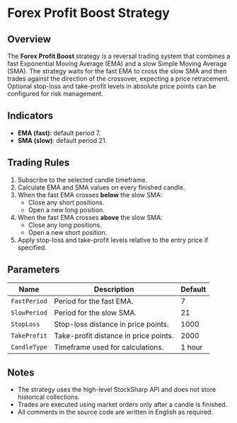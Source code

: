 # Forex Profit Boost Strategy

## Overview
The **Forex Profit Boost** strategy is a reversal trading system that combines a fast Exponential Moving Average (EMA) and a slow Simple Moving Average (SMA). The strategy waits for the fast EMA to cross the slow SMA and then trades against the direction of the crossover, expecting a price retracement. Optional stop-loss and take-profit levels in absolute price points can be configured for risk management.

## Indicators
- **EMA (fast)**: default period 7.
- **SMA (slow)**: default period 21.

## Trading Rules
1. Subscribe to the selected candle timeframe.
2. Calculate EMA and SMA values on every finished candle.
3. When the fast EMA crosses **below** the slow SMA:
   - Close any short positions.
   - Open a new long position.
4. When the fast EMA crosses **above** the slow SMA:
   - Close any long positions.
   - Open a new short position.
5. Apply stop-loss and take-profit levels relative to the entry price if specified.

## Parameters
| Name | Description | Default |
|------|-------------|---------|
| `FastPeriod` | Period for the fast EMA. | 7 |
| `SlowPeriod` | Period for the slow SMA. | 21 |
| `StopLoss` | Stop-loss distance in price points. | 1000 |
| `TakeProfit` | Take-profit distance in price points. | 2000 |
| `CandleType` | Timeframe used for calculations. | 1 hour |

## Notes
- The strategy uses the high-level StockSharp API and does not store historical collections.
- Trades are executed using market orders only after a candle is finished.
- All comments in the source code are written in English as required.
